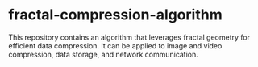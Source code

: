 # fractal-compression-algorithm
This repository contains an algorithm that leverages fractal geometry for efficient data compression. It can be applied to image and video compression, data storage, and network communication.
